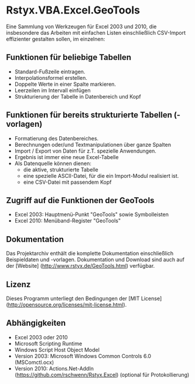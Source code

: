 Rstyx.VBA.Excel.GeoTools
========================

Eine Sammlung von Werkzeugen für Excel 2003 und 2010, die insbesondere das Arbeiten mit einfachen Listen einschließlich CSV-Import effizienter gestalten sollen, im einzelnen:


Funktionen für beliebige Tabellen
---------------------------------
 - Standard-Fußzeile eintragen.
 - Interpolationsformel erstellen.
 - Doppelte Werte in einer Spalte markieren.
 - Leerzeilen im Intervall einfügen
 - Strukturierung der Tabelle in Datenbereich und Kopf

Funktionen für bereits strukturierte Tabellen (-vorlagen)
---------------------------------------------------------
 - Formatierung des Datenbereiches.
 - Berechnungen oder/und Textmanipulationen über ganze Spalten
 - Import / Export von Daten für z.T. spezielle Anwendungen.
 - Ergebnis ist immer eine neue Excel-Tabelle
 - Als Datenquelle können dienen:
   - die aktive, strukturierte Tabelle
   - eine spezielle ASCII-Datei, für die ein Import-Modul realisiert ist.
   - eine CSV-Datei mit passendem Kopf

Zugriff auf die Funktionen der GeoTools
---------------------------------------
 - Excel 2003: Hauptmenü-Punkt "GeoTools" sowie Symbolleisten
 - Excel 2010: Menüband-Register "GeoTools"

Dokumentation
-------------
Das Projektarchiv enthält die komplette Dokumentation einschließlich Beispieldaten und -vorlagen.
Dokumentation und Download sind auch auf der [Website] (http://www.rstyx.de/GeoTools.html) verfügbar.

Lizenz
-------
 Dieses Programm unterliegt den Bedingungen der [MIT License] (http://opensource.org/licenses/mit-license.html).

Abhängigkeiten
--------------
 - Excel 2003 oder 2010
 - Microsoft Scripting Runtime
 - Windows Script Host Object Model
 - Version 2003: Microsoft Windows Common Controls 6.0 (MSComctl.ocx)
 - Version 2010: Actions.Net-AddIn (https://github.com/rschwenn/Rstyx.Excel) (optional für Protokollierung)
